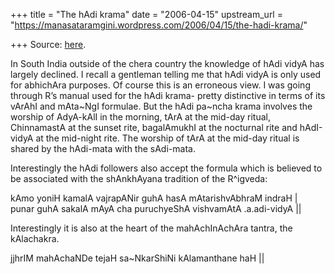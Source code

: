 +++
title = "The hAdi krama"
date = "2006-04-15"
upstream_url = "https://manasataramgini.wordpress.com/2006/04/15/the-hadi-krama/"

+++
Source: [here](https://manasataramgini.wordpress.com/2006/04/15/the-hadi-krama/).

In South India outside of the chera country the knowledge of hAdi vidyA has largely declined. I recall a gentleman telling me that hAdi vidyA is only used for abhichAra purposes. Of course this is an erroneous view. I was going through R’s manual used for the hAdi krama- pretty distinctive in terms of its vArAhI and mAta\~NgI formulae. But the hAdi pa\~ncha krama involves the worship of AdyA-kAlI in the morning, tArA at the mid-day ritual, ChinnamastA at the sunset rite, bagalAmukhI at the nocturnal rite and hAdI-vidyA at the mid-night rite. The worship of tArA at the mid-day ritual is shared by the hAdi-mata with the sAdi-mata.

Interestingly the hAdi followers also accept the formula which is believed to be associated with the shAnkhAyana tradition of the R^igveda:

kAmo yoniH kamalA vajrapANir guhA hasA mAtarishvAbhraM indraH \|  
punar guhA sakalA mAyA cha puruchyeShA vishvamAtA .a.adi-vidyA \|\|

Interestingly it is also at the heart of the mahAchInAchAra tantra, the kAlachakra.

jjhrIM mahAchaNDe tejaH sa\~NkarShiNi kAlamanthane haH \|\|

